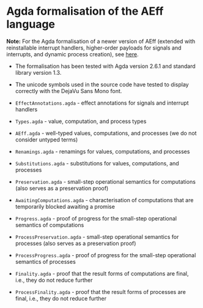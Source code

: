 # Agda formalisation of the AEff language

**Note:** For the Agda formalisation of a newer version of AEff (extended with reinstallable interrupt handlers, 
higher-order payloads for signals and interrupts, and dynamic process creation), see [here](https://github.com/danelahman/higher-order-aeff-agda).

- The formalisation has been tested with Agda version 2.6.1 and standard library version 1.3.

- The unicode symbols used in the source code have tested to display correctly with the DejaVu Sans Mono font.

- `EffectAnnotations.agda` - effect annotations for signals and interrupt handlers

- `Types.agda` - value, computation, and process types

- `AEff.agda` - well-typed values, computations, and processes (we do not consider untyped terms)

- `Renamings.agda` - renamings for values, computations, and processes

- `Substitutions.agda` - substitutions for values, computations, and processes

- `Preservation.agda` - small-step operational semantics for computations (also serves as a preservation proof)

- `AwaitingComputations.agda` - characterisation of computations that are temporarily blocked awaiting a promise

- `Progress.agda` - proof of progress for the small-step operational semantics of computations

- `ProcessPreservation.agda` - small-step operational semantics for processes (also serves as a preservation proof)

- `ProcessProgress.agda` - proof of progress for the small-step operational semantics of processes

- `Finality.agda` - proof that the result forms of computations are final, i.e., they do not reduce further

- `ProcessFinality.agda` - proof that the result forms of processes are final, i.e., they do not reduce further

